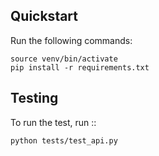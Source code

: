 Quickstart
----------

Run the following commands: 

    source venv/bin/activate
    pip install -r requirements.txt

    
Testing
----------
To run the test, run ::

    python tests/test_api.py
